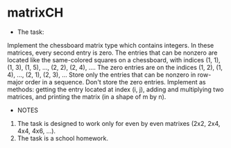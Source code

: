 # matrixCH

- The task:

Implement the chessboard matrix type which contains integers. In these matrices, 
every second entry is zero. The entries that can be nonzero are located like the same-colored squares on a chessboard, with indices (1, 1), (1, 3), (1, 5), ..., (2, 2), (2, 4), .... 
The zero entries are on the indices (1, 2), (1, 4), ..., (2, 1), (2, 3), ... Store only the 
entries that can be nonzero in row-major order in a sequence. Don't store the zero 
entries. Implement as methods: getting the entry located at index (i, j), adding and 
multiplying two matrices, and printing the matrix (in a shape of m by n).

- NOTES 
1. The task is designed to work only for even by even matrixes (2x2, 2x4, 4x4, 4x6, ...).
2. The task is a school homework.
